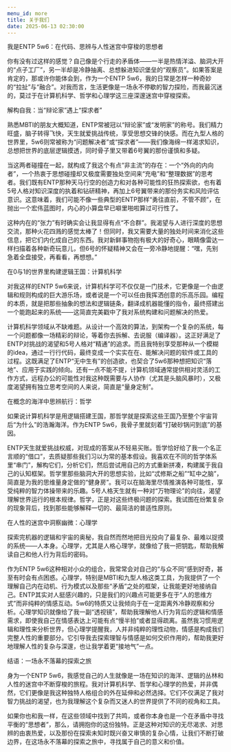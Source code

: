 ```yaml
---
menu_id: more
title: 关于我们
date: 2025-06-13 02:30:00
---
```


我是ENTP 5w6：在代码、思辨与人性迷宫中穿梭的思想者

你有没有过这样的感觉？自己像是个行走的矛盾体——一半是热情洋溢、脑洞大开的“点子工厂”，另一半却是冷静抽离、总想躲进知识堡垒的“观察员”。如果答案是肯定的，那或许你能体会到，作为一个ENTP 5w6，我的日常是怎样一种奇妙的“拉扯”与“融合”。对我而言，生活更像是一场永不停歇的智力探险，而我最沉迷的，莫过于在计算机科学、哲学和心理学这三座深邃迷宫中穿梭探索。

解构自我：当“辩论家”遇上“探求者”

熟悉MBTI的朋友大概知道，ENTP常被冠以“辩论家”或“发明家”的称号。我们精力旺盛，脑子转得飞快，天生就爱挑战传统，享受思想交锋的快感。而在九型人格的世界里，5w6则常被称为“问题解决者”或“探求者”——我们像海绵一样渴求知识，总想把世界的底层逻辑摸透，同时骨子里又带着6号翼的那份谨慎和多疑。

当这两者碰撞在一起，就构成了我这个有点“非主流”的存在：一个“外向的内向者”，一个热衷于思想碰撞却又极度需要独处空间来“充电”和“整理数据”的思考者。我们既有ENTP那种天马行空的创造力和对各种可能性的狂热探索欲，也有着5号人格对知识深度的执着和钻研精神，再加上6号翼带来的那份务实和风险评估意识。这意味着，我们可能不像一些典型的ENTP那样“勇往直前，不管不顾”，在抛出一个宏伟蓝图时，内心的小算盘早已噼里啪啦算过可行性了。

这种内在的“张力”有时确实会让我显得有点“不合群”。我渴望与人进行深度的思想交流，那种火花四溅的感觉太棒了！但同时，我又需要大量的独处时间来消化这些信息，把它们内化成自己的东西。我对新鲜事物抱有极大的好奇心，眼睛像雷达一样扫描着各种新奇玩意儿，但6号的怀疑精神又会在一旁冷静地提醒：“嘿，先别急着全盘接受，再看看，再想想。”

在0与1的世界里构建逻辑王国：计算机科学

对我这样的ENTP 5w6来说，计算机科学可不仅仅是一门技术，它更像是一个由逻辑和规则构成的巨大游乐场，或者说是一个可以任由我挥洒创意的乐高乐园。编程的本质，就是把那些抽象的想法和逻辑链条，翻译成机器能懂的指令，最终搭建出一个能跑起来的系统——这简直完美戳中了我对系统构建和问题解决的热爱。

计算机科学领域从不缺难题。从设计一个高效的算法，到架构一个复杂的系统，每一个问题都像一场精彩的辩论，等着你去拆解、去说服（编译器）。这正好满足了ENTP对挑战的渴望和5号人格对“精通”的追求。而且我特别享受那种从一个模糊的idea，通过一行行代码，最终变成一个实实在在、能解决问题的软件或工具的过程。这既满足了ENTP“无中生有”的创造欲，也契合了5w6那种想把知识“落地”、应用于实践的倾向。还有一点不能不提，计算机领域通常提供相对灵活的工作方式，远程办公的可能性对我这种既需要与人协作（尤其是头脑风暴时），又极度渴望拥有独立思考空间的人来说，简直是“量身定制”。

在概念的海洋中思辨航行：哲学

如果说计算机科学是用逻辑搭建王国，那哲学就是探索这些王国乃至整个宇宙背后“为什么”的浩瀚海洋。作为ENTP 5w6，我骨子里就刻着“打破砂锅问到底”的基因。

ENTP天生就爱挑战权威，对现成的答案从不轻易买账。哲学恰好给了我一个名正言顺的“借口”，去质疑那些我们习以为常的基本假设。我喜欢在不同的哲学体系里“串门”，解构它们，分析它们，然后尝试用自己的方式重新拼凑，构建属于我自己的认知框架。哲学里那些脑洞大开的思想实验，比如“忒修斯之船”“缸中之脑”，简直是为我的思维量身定做的“健身房”。我可以在脑海里尽情推演各种可能性，享受纯粹的智力体操带来的乐趣。5号人格天生就有一种对“万物理论”的向往，渴望理解世界运行的根本规律。哲学，正是对这些终极问题的探索。我试图在纷繁复杂的现象背后，找到那些能够解释一切的、最简洁的普适性原则。

在人性的迷宫中洞察幽微：心理学

探索完机器的逻辑和宇宙的奥秘，我自然而然地把目光投向了最复杂、最难以捉摸的系统——人本身。心理学，尤其是人格心理学，就像给了我一把钥匙，帮助我解读自己和他人行为背后的密码。

作为ENTP 5w6这种相对小众的组合，我常常会对自己的“与众不同”感到好奇，甚至有时会有点困惑。心理学，特别是MBTI和九型人格这类工具，为我提供了一个理解自己内在动机、行为模式以及那些“矛盾”之处的框架，让我能更好地接纳自己。ENTP其实对人挺感兴趣的，只是我们的兴趣点可能更多在于“人的思维方式”而非纯粹的情感互动。5w6的特质又让我倾向于在一定距离外冷静观察和分析。心理学知识就像给了我一副“透视镜”，帮助我理解他人行为背后的逻辑和情感需求，即使我自己在情感表达上可能有点“慢半拍”或者显得疏离。虽然我习惯用逻辑和理性来分析世界，但心理学提醒我，人并非纯粹的理性动物，情感是构成我们完整人性的重要部分。它引导我去探索理智与情感是如何交织作用的，帮助我更好地理解人性的复杂与深邃，也让我学着更“接地气”一点。

结语：一场永不落幕的探索之旅

身为一个ENTP 5w6，我感觉自己的人生就像是一场在知识的海洋、逻辑的丛林和人性的迷宫中不断穿梭的旅程。我对计算机科学、哲学和心理学的热爱，并非偶然，它们更像是我这种独特人格组合的外在延伸和必然选择。它们不仅满足了我对智力挑战的渴望，也为我理解这个复杂而又迷人的世界提供了不同的视角和工具。

如果你也和我一样，在这些领域中找到了共鸣，或者你本身也是一个在矛盾中寻找平衡的“思想者”，那么，请拥抱你的这份独特。正是这种对知识的无尽渴求、对思辨的由衷热爱，以及那份在探索未知时既兴奋又审慎的复杂心情，让我们不断打破边界，在这场永不落幕的探索之旅中，寻找属于自己的意义和价值。